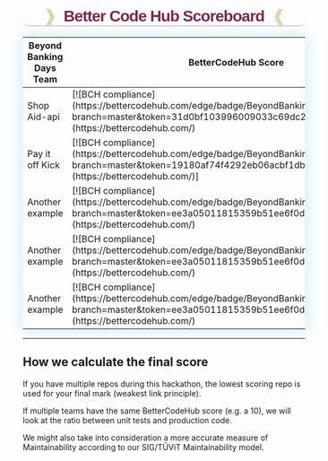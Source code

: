<h1 id="scoreboardtitle" style="font-weight: bolder;
    text-align: center;
    border-bottom: #d8c69ec7;
    border-bottom-width: 2px;
    border-bottom-left-radius: 10px;
    border-bottom-style: solid;
    border-bottom-right-radius: 10px;
    font-family: sans-serif;
    letter-spacing: -1px;
    color: #82254e;"><span style="color:#d8c69ec7">&#10097;</span>&nbsp; Better Code Hub Scoreboard &nbsp;<span style="color:#d8c69ec7">&#10096;</span></h1>

<table style="box-shadow:0px 0px 25px #bdeafb;">
<colgroup>
<col width="60%" />
<col width="40%" />
</colgroup>
<thead>
<tr class="header">
<th>Beyond Banking Days Team</th>
<th>BetterCodeHub Score</th>
</tr>
</thead>
<tbody>
<tr>
<td markdown="span">Shop Aid-api</td>
<td markdown="span">[![BCH compliance](https://bettercodehub.com/edge/badge/BeyondBankingDays/shopaid-api?branch=master&token=31d0bf103996009033c69dc24e7fd5a6ee458869)](https://bettercodehub.com/)</td>
</tr>
<tr>
<td markdown="span">Pay it off Kick</td>
<td markdown="span">[![BCH compliance](https://bettercodehub.com/edge/badge/BeyondBankingDays/Kick?branch=master&token=19180af74f4292eb06acbf1dbbc1a167864d828f)](https://bettercodehub.com/)]</td>
</tr>
<tr>
<td markdown="span">Another example</td>
<td markdown="span">[![BCH compliance](https://bettercodehub.com/edge/badge/BeyondBankingDays/team-7?branch=master&token=ee3a05011815359b51ee6f0de7e0b0ff55a9fb8c)](https://bettercodehub.com/)</td>
</tr>
<tr>
<td markdown="span">Another example</td>
<td markdown="span">[![BCH compliance](https://bettercodehub.com/edge/badge/BeyondBankingDays/team-7?branch=master&token=ee3a05011815359b51ee6f0de7e0b0ff55a9fb8c)](https://bettercodehub.com/)</td>
</tr>
<tr>
<td markdown="span">Another example</td>
<td markdown="span">[![BCH compliance](https://bettercodehub.com/edge/badge/BeyondBankingDays/team-7?branch=master&token=ee3a05011815359b51ee6f0de7e0b0ff55a9fb8c)](https://bettercodehub.com/)</td>
</tr>
</tbody>
</table>

<hr>

<h2>How we calculate the final score</h2>

If you have multiple repos during this hackathon, the lowest scoring repo is used for your final mark (weakest link principle).

If multiple teams have the same BetterCodeHub score (e.g. a 10), we will look at the ratio between unit tests and production code. 

We might also take into consideration a more accurate measure of Maintainability according to our SIG/TÜViT Maintainability model.
